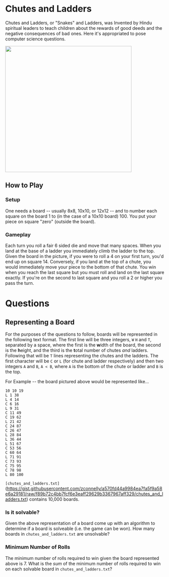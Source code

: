 Chutes and Ladders
==================

Chutes and Ladders, or "Snakes" and Ladders, was Invented by Hindu spiritual leaders 
to teach children about the rewards of good deeds and the negative consequences of bad ones. 
Here it's appropriated to pose computer science questions.

<img src="https://camo.githubusercontent.com/65d5d069c84ec1ff86958b14e978cd5210e7c082/687474703a2f2f692e696d6775722e636f6d2f4e366d345a51392e6a7067" height="400px">

## How to Play

### Setup

One needs a board -- usually 8x8, 10x10, or 12x12 -- and to number each square on the board
1 to (in the case of a 10x10 board) 100. You put your piece on square "zero" (outside the board). 

### Gameplay

Each turn you roll a fair 6 sided die and move that many spaces. When you land at the base of a ladder you
immediately climb the ladder to the top. Given the board in the picture, if you were to roll a 4
on your first turn, you'd end up on square 14. Conversely, if you land at the top of a chute, you
would immediately move your piece to the bottom of that chute. You win when you reach the last square but you must roll
and land on the last square exactly. If you're on the second to last square and you roll a 2 or higher you pass the turn.

# Questions

## Representing a Board

For the purposes of the questions to follow, boards will be represented in the following text format.
The first line will be three integers, `W` `H` and `T`, separated by a space, where the first is the **w**idth of the board, the second is the **h**eight, and the third is the **t**otal number of chutes _and_ ladders. Following that will be `T`
lines representing the chutes and the ladders. The first character will be `C` or `L` (for chute and ladder respectively)
and then two integers `A` and `B`, `A < B`, where `A` is the bottom of the chute or ladder and `B` is the top.

For Example -- the board pictured above would be represented like...
```
10 10 19
L 1 38
L 4 14
C 6 16
L 9 31
C 11 49
C 19 62
L 21 42
C 24 87
C 26 47
L 28 84
L 36 44
L 51 67
C 53 56
C 60 64
L 71 91
C 73 93
C 75 95
C 78 98
L 80 100
```

`[chutes_and_ladders.txt]`(https://gist.githubusercontent.com/zconnelly/a570fd44a9984ea7fa5f9a58e6a29181/raw/f89b72c4bb7fcf6e3eaff29629b3367967aff329/chutes_and_ladders.txt) contains 10,000 boards.

### Is it solvable?

Given the above representation of a board come up with an algorithm to determine if a board is solveable (i.e.
the game can be won). How many boards in `chutes_and_ladders.txt` are unsolvable?

### Minimum Number of Rolls

The minimum number of rolls required to win given the board represented above is 7. What is the _sum_ of
the minimum number of rolls required to win on each solvable board in `chutes_and_ladders.txt`?